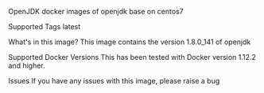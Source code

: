OpenJDK
docker images of openjdk base on centos7

Supported Tags
latest

What's in this image?
This image contains the version 1.8.0_141 of openjdk

Supported Docker Versions
This has been tested with Docker version 1.12.2 and higher.

Issues
If you have any issues with this image, please raise a bug
